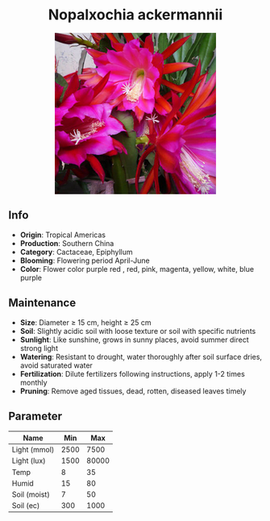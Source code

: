 <h1 align='center'>Nopalxochia ackermannii</h1>
<p align="center">
    <img 
        align='center'
        width='320'
        src="../images/nopalxochia ackermannii.png" 
        alt='Nopalxochia ackermannii' />
</p>

## Info

 - **Origin**: Tropical Americas
 - **Production**: Southern China
 - **Category**: Cactaceae, Epiphyllum
 - **Blooming**: Flowering period April-June
 - **Color**: Flower color purple red , red, pink, magenta, yellow, white, blue purple

## Maintenance

 - **Size**: Diameter ≥ 15 cm, height ≥ 25 cm
 - **Soil**: Slightly acidic soil with loose texture or soil with specific nutrients
 - **Sunlight**: Like sunshine, grows in sunny places, avoid summer direct strong light
 - **Watering**: Resistant to drought, water thoroughly after soil surface dries, avoid saturated water
 - **Fertilization**: Dilute fertilizers following instructions, apply 1-2 times monthly
 - **Pruning**: Remove aged tissues, dead, rotten, diseased leaves timely

## Parameter

| Name         | Min  | Max   |
|--------------|------|-------|
| Light (mmol) | 2500 | 7500  |
| Light (lux)  | 1500 | 80000 |
| Temp         | 8    | 35    |
| Humid        | 15   | 80    |
| Soil (moist) | 7   | 50    |
| Soil (ec)    | 300  | 1000  |